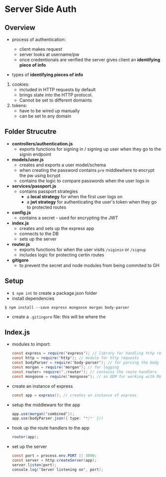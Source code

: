 # Server Side Auth

## Overview
-  process of authentication: 
    - client makes request
    - server looks at username/pw
    - once credentionals are verified the server gives client an **identifying piece of info** 

- types of **identifying pieces of info**
1.  cookies:
    - included in HTTP requests by default
    -  brings state into the HTTP protocol.  
    - Cannot be set to different domaints
2. tokens: 
    - have to be wired up manually
    - can be set to any domain 

## Folder Strucutre
- **controllers/authentication.js**
    - exports functions for signing in / signing up user when they go to the signin endpoint 
- **models/user.js**
    - creates and exports a user model/schema
    - when creating the password contains `pre` middlewhere to encrypt the pw using bcrypt 
    - contains the logic to compare passwords when the user logs in 
- **services/passport.js**
    - contains passport strategies
        - a **local strategy** for when the first user logs on 
        - a **jwt strategy** for authenticating the user's token when they go to protected routes 
- **config.js** 
    - contains a secret -  used for encrypting the JWT
- **index.js**
    - creates and sets up the express app
    - connects to the DB
    - sets up the server 
- **router.js** 
    - exports functions for when the user visits `/siginin` or `/signup`
    - includes logic for protecting certin routes 
- **gitigore**
    - to prevent the secret and node modules from being commited to GH

## Setup
- `$ npm int` to create a package.json folder
- install dependencies
```
$ npm install --save express mongoose morgan body-parser 
```
- create a `.gitingore` file: this will be where the 

## Index.js
- modules to import:
    ```java
    const express = require('express'); // library for handling http requests
    const http = require('http'); // module for http requests
    const bodyParser = require('body-parser'); // for parsing the body of http requests
    const morgan = require('morgan'); // for logging
    const router= require('./router'); // contains the route handlers 
    const mongoose = require('mongoose'); // an ODM for working with MongoDB
    ```
- create an instance of express
    ```java
    const app = express(); // creates an instance of express
    ```
- setup the middleware for the app
    ```java
    app.use(morgan('combined')); 
    app.use(bodyParser.json({ type: '*/*' })) 
    ```
- hook up the route handlers to the app
    ```java
    router(app);
    ```
- set up the server
    ```java
    const port = process.env.PORT || 3090; 
    const server = http.createServer(app);
    server.listen(port);
    console.log('Server listening on', port);
    ```
